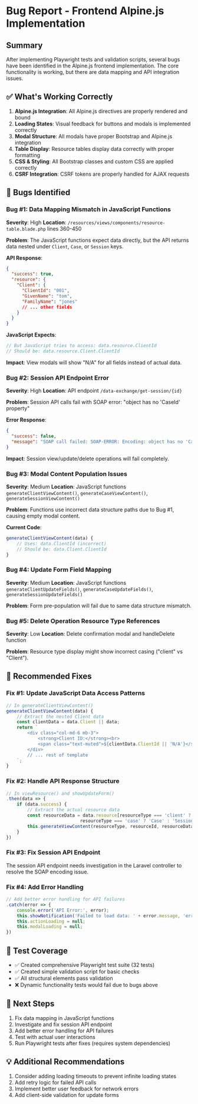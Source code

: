 # Bug Report - Frontend Alpine.js Implementation

## Summary
After implementing Playwright tests and validation scripts, several bugs have been identified in the Alpine.js frontend implementation. The core functionality is working, but there are data mapping and API integration issues.

## ✅ What's Working Correctly
1. **Alpine.js Integration**: All Alpine.js directives are properly rendered and bound
2. **Loading States**: Visual feedback for buttons and modals is implemented correctly
3. **Modal Structure**: All modals have proper Bootstrap and Alpine.js integration
4. **Table Display**: Resource tables display data correctly with proper formatting
5. **CSS & Styling**: All Bootstrap classes and custom CSS are applied correctly
6. **CSRF Integration**: CSRF tokens are properly handled for AJAX requests

## 🐛 Bugs Identified

### Bug #1: **Data Mapping Mismatch in JavaScript Functions**
**Severity**: High
**Location**: `/resources/views/components/resource-table.blade.php` lines 360-450

**Problem**: The JavaScript functions expect data directly, but the API returns data nested under `Client`, `Case`, or `Session` keys.

**API Response**:
```json
{
  "success": true,
  "resource": {
    "Client": {
      "ClientId": "001",
      "GivenName": "tom",
      "FamilyName": "jones"
      // ... other fields
    }
  }
}
```

**JavaScript Expects**:
```javascript
// But JavaScript tries to access: data.resource.ClientId
// Should be: data.resource.Client.ClientId
```

**Impact**: View modals will show "N/A" for all fields instead of actual data.

### Bug #2: **Session API Endpoint Error**
**Severity**: High
**Location**: API endpoint `/data-exchange/get-session/{id}`

**Problem**: Session API calls fail with SOAP error: "object has no 'CaseId' property"

**Error Response**:
```json
{
  "success": false,
  "message": "SOAP call failed: SOAP-ERROR: Encoding: object has no 'CaseId' property"
}
```

**Impact**: Session view/update/delete operations will fail completely.

### Bug #3: **Modal Content Population Issues**
**Severity**: Medium
**Location**: JavaScript functions `generateClientViewContent()`, `generateCaseViewContent()`, `generateSessionViewContent()`

**Problem**: Functions use incorrect data structure paths due to Bug #1, causing empty modal content.

**Current Code**:
```javascript
generateClientViewContent(data) {
    // Uses: data.ClientId (incorrect)
    // Should be: data.Client.ClientId
}
```

### Bug #4: **Update Form Field Mapping**
**Severity**: Medium
**Location**: JavaScript functions `generateClientUpdateFields()`, `generateCaseUpdateFields()`, `generateSessionUpdateFields()`

**Problem**: Form pre-population will fail due to same data structure mismatch.

### Bug #5: **Delete Operation Resource Type References**
**Severity**: Low
**Location**: Delete confirmation modal and handleDelete function

**Problem**: Resource type display might show incorrect casing ("client" vs "Client").

## 🔧 Recommended Fixes

### Fix #1: Update JavaScript Data Access Patterns
```javascript
// In generateClientViewContent()
generateClientViewContent(data) {
    // Extract the nested Client data
    const clientData = data.Client || data;
    return `
        <div class="col-md-6 mb-3">
            <strong>Client ID:</strong><br>
            <span class="text-muted">${clientData.ClientId || 'N/A'}</span>
        </div>
        // ... rest of template
    `;
}
```

### Fix #2: Handle API Response Structure
```javascript
// In viewResource() and showUpdateForm()
.then(data => {
    if (data.success) {
        // Extract the actual resource data
        const resourceData = data.resource[resourceType === 'client' ? 'Client' : 
                            resourceType === 'case' ? 'Case' : 'Session'] || data.resource;
        this.generateViewContent(resourceType, resourceId, resourceData);
    }
})
```

### Fix #3: Fix Session API Endpoint
The session API endpoint needs investigation in the Laravel controller to resolve the SOAP encoding issue.

### Fix #4: Add Error Handling
```javascript
// Add better error handling for API failures
.catch(error => {
    console.error('API Error:', error);
    this.showNotification('Failed to load data: ' + error.message, 'error');
    this.actionLoading = null;
    this.modalLoading = null;
})
```

## 🧪 Test Coverage
- ✅ Created comprehensive Playwright test suite (32 tests)
- ✅ Created simple validation script for basic checks
- ✅ All structural elements pass validation
- ❌ Dynamic functionality tests would fail due to bugs above

## 📝 Next Steps
1. Fix data mapping in JavaScript functions
2. Investigate and fix session API endpoint
3. Add better error handling for API failures
4. Test with actual user interactions
5. Run Playwright tests after fixes (requires system dependencies)

## 💡 Additional Recommendations
1. Consider adding loading timeouts to prevent infinite loading states
2. Add retry logic for failed API calls
3. Implement better user feedback for network errors
4. Add client-side validation for update forms